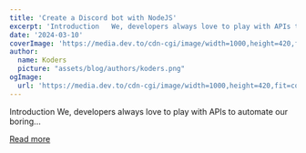 ```yaml
---
title: 'Create a Discord bot with NodeJS'
excerpt: 'Introduction   We, developers always love to play with APIs to automate our boring...'
date: '2024-03-10'
coverImage: 'https://media.dev.to/cdn-cgi/image/width=1000,height=420,fit=cover,gravity=auto,format=auto/https%3A%2F%2Fdev-to-uploads.s3.amazonaws.com%2Fuploads%2Farticles%2Fsp6nd2nh8b5u0743gh0p.png'
author:
  name: Koders
  picture: "assets/blog/authors/koders.png"
ogImage:
  url: 'https://media.dev.to/cdn-cgi/image/width=1000,height=420,fit=cover,gravity=auto,format=auto/https%3A%2F%2Fdev-to-uploads.s3.amazonaws.com%2Fuploads%2Farticles%2Fsp6nd2nh8b5u0743gh0p.png'
---
```


Introduction   We, developers always love to play with APIs to automate our boring...

[Read more](https://dev.to/arindam_1729/create-a-discord-bot-with-nodejs-i5p)
